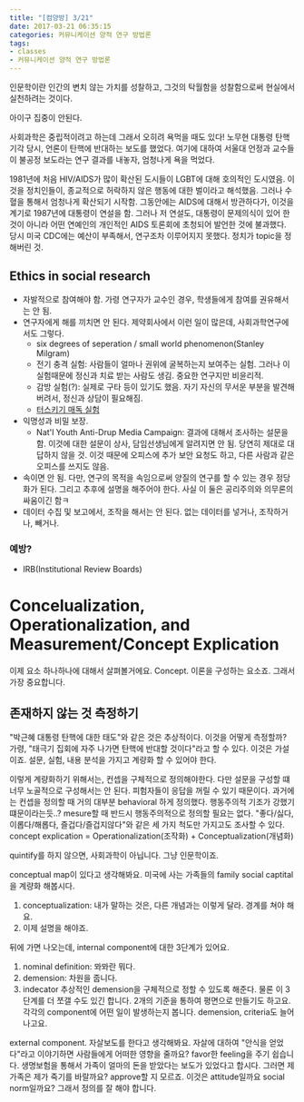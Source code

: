 ```yaml
---
title: "[컴양방] 3/21"
date: 2017-03-21 06:35:15
categories: 커뮤니케이션 양적 연구 방법론
tags:
- classes
- 커뮤니케이션 양적 연구 방법론
---
```

인문학이란 인간의 변치 않는 가치를 성찰하고,
그것의 탁월함을 성찰함으로써 현실에서 실천하려는 것이다.

아이구 집중이 안된다.

사회과학은 중립적이려고 하는데 그래서 오히려 욕먹을 때도 있다!
노무현 대통령 탄핵 기각 당시, 언론이 탄핵에 반대하는 보도를 했었다.
여기에 대하여 서울대 언정과 교수들이 불공정 보도라는 연구 결과를 내놓자,
엄청나게 욕을 먹었다.
<!-- more -->

1981년에 처음 HIV/AIDS가 많이 확산된 도시들이 LGBT에 대해 호의적인 도시였음.
이것을 정치인들이, 종교적으로 허락하지 않은 행동에 대한 벌이라고 해석했음.
그러나 수혈을 통해서 엄청나게 확산되기 시작함.
그동안에는 AIDS에 대해서 방관하다가, 이것을 계기로 1987년에 대통령이 연설을 함.
그러나 저 연설도, 대통령이 문제의식이 있어 한 것이 아니라
어떤 연예인의 개인적인 AIDS 토론회에 초청되어 발언한 것에 불과했다.
당시 미국 CDC에는 예산이 부족해서, 연구조차 이루어지지 못했다.
정치가 topic을 정해버린 것.

## Ethics in social research
* 자발적으로 참여해야 함.
가령 연구자가 교수인 경우, 학생들에게 참여를 권유해서는 안 됨.
* 연구자에게 해를 끼치면 안 된다.
제약회사에서 이런 일이 많은데, 사회과학연구에서도 그렇다.
    * six degrees of seperation / small world phenomenon(Stanley Milgram)
    * 전기 충격 실험:
    사람들이 얼마나 권위에 굴복하는지 보여주는 실험.
    그러나 이 실험때문에 정신과 치료 받는 사람도 생김.
    중요한 연구지만 비윤리적.
    * 감방 실험(?):
    실제로 구타 등이 있기도 했음.
    자기 자신의 무서운 부분을 발견해버려서, 정신과 상담이 필요해짐.
    * [터스키기 매독 실험](https://ko.wikipedia.org/wiki/%ED%84%B0%EC%8A%A4%ED%82%A4%EA%B8%B0_%EB%A7%A4%EB%8F%85_%EC%8B%A4%ED%97%98)
* 익명성과 비밀 보장.
    * Nat'l Youth Anti-Drup Media Campaign: 결과에 대해서 조사하는 설문을 함.
    이것에 대한 설문이 상사, 담임선생님에게 알려지면 안 됨.
    당연히 제대로 대답하지 않을 것.
    이것 때문에 오피스에 추가 보안 요청도 하고, 다른 사람과 같은 오피스를 쓰지도 않음.
* 속이면 안 됨.
다만, 연구의 목적을 속임으로써 양질의 연구를 할 수 있는 경우 정당화가 된다.
그리고 추후에 설명을 해주어야 한다.
사실 이 둘은 공리주의와 의무론의 싸움이긴 함ㅋ
* 데이터 수집 및 보고에서, 조작을 해서는 안 된다.
없는 데이터를 넣거나, 조작하거나, 빼거나.

### 예방?
* IRB(Institutional Review Boards)

# Concelualization, Operationalization, and Measurement/Concept Explication

이제 요소 하나하나에 대해서 살펴볼거에요.
Concept.
이론을 구성하는 요소죠.
그래서 가장 중요합니다.

## 존재하지 않는 것 측정하기
"박근혜 대통령 탄핵에 대한 태도"와 같은 것은 추상적이다.
이것을 어떻게 측정할까?
가령, "태극기 집회에 자주 나가면 탄핵에 반대할 것이다"라고 할 수 있다.
이것은 가설이죠.
설문, 실험, 내용 분석을 가지고 계량화 할 수 있어야 한다.

이렇게 계량화하기 위해서는, 컨셉을 구체적으로 정의해야한다.
다만 설문을 구성할 떄 너무 노골적으로 구성해서는 안 된다.
피험자들이 응답을 꺼릴 수 있기 때문이다.
과거에는 컨셉을 정의할 때 거의 대부분 behavioral 하게 정의했다.
행동주의적 기조가 강했기 떄문이라는듯..?
mesure할 때 반드시 행동주의적으로 정의할 필요는 없다.
"좋다/싫다, 이롭다/해롭다, 즐겁다/즐겁지않다"와 같은 세 가지 척도만 가지고도 조사할 수 있다.
concept explication = Operationalization(조작화) + Conceptualization(개념화)

quintify를 하지 않으면, 사회과학이 아닙니다.
그냥 인문학이죠.

conceptual map이 있다고 생각해봐요.
미국에 사는 가족들의 family social captital을 계량화 해봅시다.
1. conceptualization:
내가 말하는 것은, 다른 개념과는 이렇게 달라.
경계를 쳐야 해요.
1. 이제 설명을 해야죠.

뒤에 가면 나오는데, internal component에 대한 3단계가 있어요.
1. nominal definition:
뫄뫄란 뭐다.
1. demension:
차원을 줍니다.
1. indecator
추상적인 demension을 구체적으로 정할 수 있도록 해준다.
물론 이 3단계를 더 쪼갤 수도 있긴 합니다.
2개의 기준을 통하여 평면으로 만들기도 하고요.
각각의 component에 어떤 일이 발생하는지 봅니다.
demension, criteria도 늘어나고요.

external component.
자살보도를 한다고 생각해봐요.
자살에 대하여 "안식을 얻었다"라고 이야기하면 사람들에게 어떠한 영향을 줄까요?
favor한 feeling을 주기 쉽습니다.
생명보험을 통해서 가족이 얼마의 돈을 받았다는 보도가 있었다고 합시다.
그러면 제 가족은 제가 죽기를 바랄까요?
approve할 지 모르죠.
이것은 attitude일까요 social norm일까요?
그래서 정의를 잘 해야 합니다.
